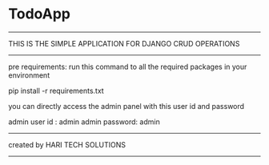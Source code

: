 # TodoApp

_________________________________________________________
THIS IS THE SIMPLE APPLICATION FOR DJANGO CRUD OPERATIONS
_________________________________________________________
pre requirements:
run this command to all the required packages in your environment

pip install -r requirements.txt



you can directly access the admin panel with this user id and password

admin user id :  admin
admin password: admin





______________________________
created by HARI TECH SOLUTIONS
______________________________

